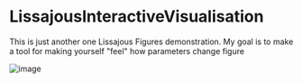 # LissajousInteractiveVisualisation

This is just another one Lissajous Figures demonstration. My goal is to make a tool for making yourself "feel" how parameters change figure 

![image](https://user-images.githubusercontent.com/43321460/163454456-df450aa8-d7c2-4318-90cb-55ba34cadb04.png)
